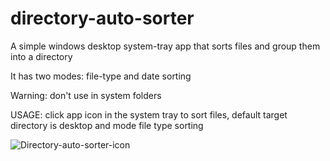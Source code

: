 # directory-auto-sorter

A simple windows desktop system-tray app that sorts files and group them into a directory

It has two modes: file-type and date sorting

Warning: don't use in system folders

USAGE:
  click app icon in the system tray to sort files,
  default target directory is desktop and mode file type sorting
  
![Directory-auto-sorter-icon](https://github.com/user-attachments/assets/5d4883eb-9b56-4864-bde5-c2a739e93739)

